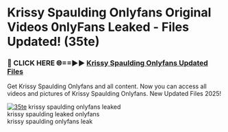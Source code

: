 # Krissy Spaulding Onlyfans Original Videos 0nlyFans Leaked - Files Updated! (35te)

<h3>🔴 CLICK HERE 🌐==►► <a href="https://tinyurl.com/3hn5wdd3" rel="nofollow">Krissy Spaulding Onlyfans Updated Files</a></h3>

Get Krissy Spaulding Onlyfans and all content. Now you can access all videos and pictures of Krissy Spaulding Onlyfans. New Updated Files 2025!

[![35te](https://i.imgur.com/4HnBqBT.gif)](https://tinyurl.com/3hn5wdd3)
krissy spaulding onlyfans leaked<br>
krissy spaulding leaked onlyfans<br>
krissy spaulding onlyfans leak